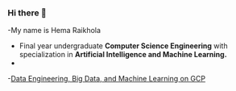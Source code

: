 ### Hi there 👋
-My name is Hema Raikhola
- Final year undergraduate **Computer Science Engineering** with specialization in **Artificial Intelligence and Machine Learning.**
- <br>
-[Data Engineering, Big Data, and Machine Learning on GCP](https://coursera.org/share/9ed118558868c6d809979677d4c44240)

<!--
**h-ema-r/h-ema-r** is a ✨ _special_ ✨ repository because its `README.md` (this file) appears on your GitHub profile.

Here are some ideas to get you started:

- 🔭 I’m currently working on ...
- 🌱 I’m currently learning ...
- 👯 I’m looking to collaborate on ...
- 🤔 I’m looking for help with ...
- 💬 Ask me about ...
- 📫 How to reach me: ...
- 😄 Pronouns: ...
- ⚡ Fun fact: ...
-->
